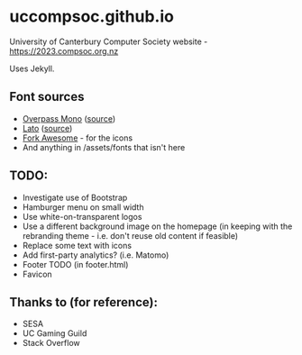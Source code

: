 # uccompsoc.github.io
University of Canterbury Computer Society website - https://2023.compsoc.org.nz

Uses Jekyll.

## Font sources

- [Overpass Mono](https://fonts.google.com/specimen/Overpass+Mono) ([source](https://github.com/RedHatOfficial/Overpass))
- [Lato](https://fonts.google.com/specimen/Lato) ([source](https://www.latofonts.com))
- [Fork Awesome](https://forkaweso.me) - for the icons
- And anything in /assets/fonts that isn't here

## TODO:

- Investigate use of Bootstrap
- Hamburger menu on small width
- Use white-on-transparent logos
- Use a different background image on the homepage (in keeping with the rebranding theme - i.e. don't reuse old content if feasible)
- Replace some text with icons
- Add first-party analytics? (i.e. Matomo)
- Footer TODO (in footer.html)
- Favicon

## Thanks to (for reference):

- SESA
- UC Gaming Guild
- Stack Overflow